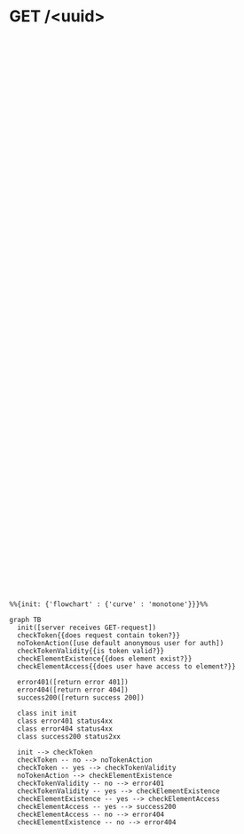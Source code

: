 # GET /&lt;uuid&gt;

<div id="graph-container-1" class="graph-container" style="height:1000px"></div>

```mermaid
%%{init: {'flowchart' : {'curve' : 'monotone'}}}%%

graph TB
  init([server receives GET-request])
  checkToken{{does request contain token?}}
  noTokenAction([use default anonymous user for auth])
  checkTokenValidity{{is token valid?}}
  checkElementExistence{{does element exist?}}
  checkElementAccess{{does user have access to element?}}
  
  error401([return error 401])
  error404([return error 404])
  success200([return success 200])
  
  class init init
  class error401 status4xx
  class error404 status4xx
  class success200 status2xx
  
  init --> checkToken
  checkToken -- no --> noTokenAction
  checkToken -- yes --> checkTokenValidity
  noTokenAction --> checkElementExistence
  checkTokenValidity -- no --> error401
  checkTokenValidity -- yes --> checkElementExistence
  checkElementExistence -- yes --> checkElementAccess
  checkElementAccess -- yes --> success200
  checkElementAccess -- no --> error404
  checkElementExistence -- no --> error404
```


<script>
renderGraph(document.getElementById('graph-container-1'), {
  nodes: [
    { id: 'init', type: 'autosize-rect', label: 'server receives GET-request' },
    { id: 'checkToken', type: 'autosize-flat-hexagon', label: 'does request contain token?' },
    { id: 'noTokenAction', type: 'autosize-rect', label: 'use default anonymous user for auth' },
    { id: 'checkTokenValidity', type: 'autosize-flat-hexagon', label: 'is token valid?' },
    { id: 'checkElementExistence', type: 'autosize-flat-hexagon', label: 'does element exist?' },
    { id: 'checkElementAccess', type: 'autosize-flat-hexagon', label: 'does user have access to element?' },
    { id: 'error401', type: 'autosize-rect', label: 'return 401' },
    { id: 'error404', style: {fill: '#d8c527' }, labelCfg: {style: {fill: '#000' } }, type: 'autosize-rect', label: 'return 404' },
    {
      id: 'success200',
      label: 'return 200',
      type: 'rect'
    },
  ],
  edges: [
    { source: 'init', target: 'checkToken', label: '' },
    { source: 'checkToken', target: 'checkTokenValidity', label: 'yes' },
    { source: 'checkToken', target: 'noTokenAction', label: 'no' },
    { source: 'checkTokenValidity', target: 'checkElementExistence', label: 'yes' },
    { source: 'checkTokenValidity', target: 'error401', label: 'no' },
    { source: 'checkElementExistence', target: 'checkElementAccess', label: 'yes' },
    { source: 'checkElementExistence', target: 'error404', label: 'no' },
    { source: 'checkElementAccess', target: 'success200', label: 'yes' },
    { source: 'checkElementAccess', target: 'error404', label: 'no' },
    { source: 'noTokenAction', target: 'checkElementExistence', label: '' }
  ],
}, 'TB');
</script>

